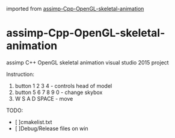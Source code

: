 imported from [assimp-Cpp-OpenGL-skeletal-animation](https://github.com/vovan4ik123/assimp-Cpp-OpenGL-skeletal-animation)

# assimp-Cpp-OpenGL-skeletal-animation
assimp C++ OpenGL skeletal animation visual studio 2015 project


Instruction:          
  
  1. button 1 2 3 4  - controls head of model
  2. button 5 6 7 8 9 0  - change skybox
  3. W S A D SPACE   -  move

TODO:
  - [ ]cmakelist.txt
  - [ ]Debug/Release files on win
